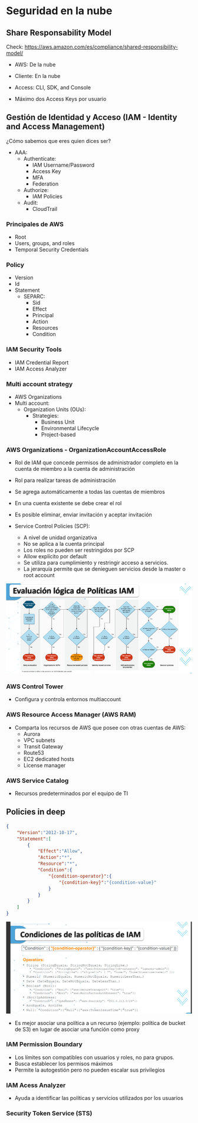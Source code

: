 # Seguridad en la nube

## Share Responsability Model

Check: https://aws.amazon.com/es/compliance/shared-responsibility-model/

* AWS: De la nube
* Cliente: En la nube

* Access: CLI, SDK, and Console
* Máximo dos Access Keys por usuario

## Gestión de Identidad y Acceso (IAM - Identity and Access Management)

¿Cómo sabemos que eres quien dices ser?

* AAA: 
    * Authenticate: 
        * IAM Username/Password
        * Access Key
        * MFA
        * Federation
    * Authorize:
        * IAM Policies 
    * Audit:
        * CloudTrail

### Principales de AWS

* Root 
* Users, groups, and roles
* Temporal Security Credentials

### Policy

* Version
* Id
* Statement
    * SEPARC:
        * Sid
        * Effect
        * Principal
        * Action
        * Resources
        * Condition

### IAM Security Tools

* IAM Credential Report
* IAM Access Analyzer

### Multi account strategy

* AWS Organizations
* Multi account:
    * Organization Units (OUs):
        * Strategies:
            * Business Unit
            * Environmental Lifecycle
            * Project-based

### AWS Organizations - OrganizationAccountAccessRole

* Rol de IAM que concede permisos de administrador completo en la cuenta de miembro a la cuenta de administración 
* Rol para realizar tareas de administración
* Se agrega automáticamente a todas las cuentas de miembros 
* En una cuenta existente se debe crear el rol
* Es posible eliminar, enviar invitación y aceptar invitación

* Service Control Policies (SCP):
    * A nivel de unidad organizativa
    * No se aplica a la cuenta principal
    * Los roles no pueden ser restringidos por SCP
    * Allow explícito por default
    * Se utiliza para cumplimiento y restringir acceso a servicios. 
    * La jerarquía permite que se denieguen servicios desde la master o root account

![alt text](image.png)

### AWS Control Tower

* Configura y controla entornos multiaccount

### AWS Resource Access Manager (AWS RAM)

* Comparta los recursos de AWS que posee con otras cuentas de AWS:
    * Aurora
    * VPC subnets
    * Transit Gateway 
    * Route53
    * EC2 dedicated hosts
    * License manager

### AWS Service Catalog

* Recursos predeterminados por el equipo de TI

## Policies in deep

```json
{
    "Version":"2012-10-17",
    "Statement":[
        {
            "Effect":"Allow",
            "Action":"*",
            "Resource":"*",
            "Condition":{
                "{condition-operator}":{
                    "{condition-key}":"{condition-value}"
                }
            }
        }
    ]
}
```

![alt text](image-1.png)

* Es mejor asociar una política a un recurso (ejemplo: política de bucket de S3) en lugar de asociar una función como proxy

### IAM Permission Boundary

* Los límites son compatibles con usuarios y roles, no para grupos.
* Busca establecer los permisos máximos
* Permite la autogestión pero no pueden escalar sus privilegios

### IAM Acess Analyzer

* Ayuda a identificar las políticas y servicios utilizados por los usuarios

### Security Token Service (STS)